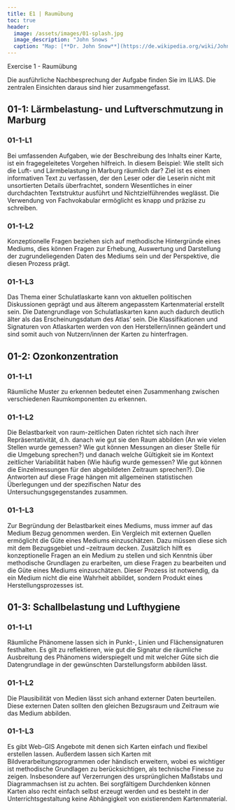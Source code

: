 ```yaml
---
title: E1 | Raumübung
toc: true
header:
  image: /assets/images/01-splash.jpg
  image_description: "John Snows "
  caption: "Map: [**Dr. John Snow**](https://de.wikipedia.org/wiki/John_Snow_(Mediziner)) [Wellcome Library via wikimedia](https://w.wiki/QtV)"
---
```


Exercise 1 - Raumübung


Die ausführliche Nachbesprechung der Aufgabe finden Sie im ILIAS. Die zentralen Einsichten daraus sind hier zusammengefasst.

## 01-1: Lärmbelastung- und Luftverschmutzung in Marburg  
### 01-1-L1
Bei umfassenden Aufgaben, wie der Beschreibung des Inhalts einer Karte, ist ein fragegeleitetes Vorgehen hilfreich. In diesem Beispiel: Wie stellt sich die Luft- und Lärmbelastung in Marburg räumlich dar? Ziel ist es einen informativen Text zu verfassen, der den Leser oder die Leserin nicht mit unsortierten Details überfrachtet, sondern Wesentliches in einer durchdachten Textstruktur ausführt und Nichtzielführendes weglässt. Die Verwendung von Fachvokabular ermöglicht es knapp und präzise zu schreiben.

### 01-1-L2
Konzeptionelle Fragen beziehen sich auf methodische Hintergründe eines Mediums, dies können Fragen zur Erhebung, Auswertung und Darstellung der zugrundeliegenden Daten des Mediums sein und der Perspektive, die diesen Prozess prägt.

### 01-1-L3
Das Thema einer Schulatlaskarte kann von aktuellen politischen Diskussionen geprägt und aus älterem angepasstem Kartenmaterial erstellt sein. Die Datengrundlage von Schulatlaskarten kann auch dadurch deutlich älter als das Erscheinungsdatum des Atlas’ sein. Die Klassifikationen und Signaturen von Atlaskarten werden von den Herstellern/innen geändert und sind somit auch von Nutzern/innen der Karten zu hinterfragen.

## 01-2: Ozonkonzentration
### 01-1-L1
Räumliche Muster zu erkennen bedeutet einen Zusammenhang zwischen verschiedenen Raumkomponenten zu erkennen.

### 01-1-L2
Die Belastbarkeit von raum-zeitlichen Daten richtet sich nach ihrer Repräsentativität, d.h. danach wie gut sie den Raum abbilden (An wie vielen Stellen wurde gemessen? Wie gut können Messungen an dieser Stelle für die Umgebung sprechen?) und danach welche Gültigkeit sie im Kontext zeitlicher Variabilität haben (Wie häufig wurde gemessen? Wie gut können die Einzelmessungen für den abgebildeten Zeitraum sprechen?). Die Antworten auf diese Frage hängen mit allgemeinen statistischen Überlegungen und der spezifischen Natur des Untersuchungsgegenstandes zusammen.

### 01-1-L3
Zur Begründung der Belastbarkeit eines Mediums, muss immer auf das Medium Bezug genommen werden. Ein Vergleich mit externen Quellen ermöglicht die Güte eines Mediums einzuschätzen.
Dazu müssen diese sich mit dem Bezugsgebiet und –zeitraum decken. Zusätzlich hilft es konzeptionelle Fragen an ein Medium zu stellen und sich Kenntnis über methodische Grundlagen zu erarbeiten, um diese Fragen zu bearbeiten und die Güte eines Mediums einzuschätzen. Dieser Prozess ist notwendig, da ein Medium nicht die eine Wahrheit abbildet, sondern Produkt eines Herstellungsprozesses ist.

## 01-3: Schallbelastung und Lufthygiene
### 01-1-L1
Räumliche Phänomene lassen sich in Punkt-, Linien und Flächensignaturen festhalten. Es gilt zu reflektieren, wie gut die Signatur die räumliche Ausbreitung des Phänomens widerspiegelt und mit welcher Güte sich die Datengrundlage in der gewünschten Darstellungsform abbilden lässt.

### 01-1-L2
Die Plausibilität von Medien lässt sich anhand externer Daten beurteilen. Diese externen Daten sollten den gleichen Bezugsraum und Zeitraum wie das Medium abbilden.

### 01-1-L3
Es gibt Web-GIS Angebote mit denen sich Karten einfach und flexibel erstellen lassen. Außerdem lassen sich Karten mit Bildverarbeitungsprogrammen oder händisch erweitern, wobei es wichtiger ist methodische Grundlagen zu berücksichtigen, als technische Finesse zu zeigen. Insbesondere auf Verzerrungen des ursprünglichen Maßstabs und Diagrammachsen ist zu achten. Bei sorgfältigem Durchdenken können Karten also recht einfach selbst erzeugt werden und es besteht in der Unterrichtsgestaltung keine Abhängigkeit von existierendem Kartenmaterial.
